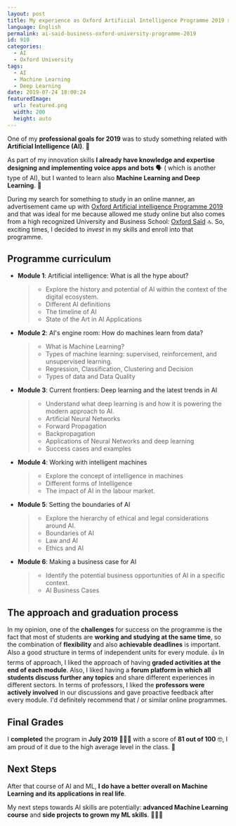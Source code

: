 ```yaml
---
layout: post
title: My experience as Oxford Artificial Intelligence Programme 2019 student
language: English
permalink: ai-said-business-oxford-university-programme-2019
id: 910
categories:
  - AI
  - Oxford University
tags:
  - AI
  - Machine Learning
  - Deep Learning
date: 2019-07-24 18:00:24
featuredImage: 
  url: featured.png
  width: 200
  height: auto
---
```


One of my **professional goals for 2019** was to study something related with **Artificial Intelligence (AI)**. 🤖

As part of my innovation skills **I already have knowledge and expertise designing and implementing voice apps and bots** 🗣 ( which is another type of AI), but I wanted to learn also **Machine Learning and Deep Learning**. 🤪

During my search for something to study in an online manner, an advertisement came up with [Oxford Artificial intelligence Programme 2019](https://www.sbs.ox.ac.uk/programmes/oxford-artificial-intelligence-programme) and that was ideal for me because allowed me study online but also comes from a high recognized University and Business School: [Oxford Saïd](https://www.sbs.ox.ac.uk/) 🔝. So, exciting times, I decided to *invest* in my skills and enroll into that programme.

## Programme curriculum

- **Module 1**: Artificial intelligence: What is all the hype about?
  > - Explore the history and potential of AI within the context of the digital ecosystem.
  > - Different AI definitions
  > - The timeline of AI
  > - State of the Art in AI Applications

- **Module 2**: AI's engine room: How do machines learn from data?
  > - What is Machine Learning? 
  > - Types of machine learning: supervised, reinforcement, and unsupervised learning.
  > - Regression, Classification, Clustering and Decision
  > - Types of data and Data Quality

- **Module 3**: Current frontiers: Deep learning and the latest trends in AI
  > - Understand what deep learning is and how it is powering the modern approach to AI.
  > - Artificial Neural Networks
  > - Forward Propagation
  > - Backpropagation
  > - Applications of Neural Networks and deep learning
  > - Success cases and examples

- **Module 4**: Working with intelligent machines
  > - Explore the concept of intelligence in machines 
  > - Different forms of Intelligence
  > - The impact of AI in the labour market.

- **Module 5**: Setting the boundaries of AI
  > - Explore the hierarchy of ethical and legal considerations around AI.
  > - Boundaries of AI
  > - Law and AI
  > - Ethics and AI

- **Module 6**: Making a business case for AI
  > - Identify the potential business opportunities of AI in a specific context.
  > - AI Business Cases



## The approach and graduation process
In my opinion, one of the **challenges** for success on the programme is the fact that most of students are **working and studying at the same time**, so the combination of **flexibility** and also **achievable deadlines** is important. Also a good structure in terms of independent units for every module. 👍
In terms of approach, I liked the approach of having **graded activities at the end of each module**. Also, I liked having a **forum platform in which all students discuss further any topics** and share different experiences in different sectors.
In terms of professors, I liked the **professors were actively involved** in our discussions and gave proactive feedback after every module.
I'd definitely recommend that / or similar online programmes.

## Final Grades

I **completed** the program in **July 2019** 👨🏻‍💻 with a score of **81 out of 100** 🤓, I am proud of it due to the high average level in the class. 🚀

## Next Steps
After that course of AI and ML, **I do have a better overall on Machine Learning and its applications in real life**.

My next steps towards AI skills are potentially: **advanced Machine Learning course** and **side projects to grown my ML skills**. 💪🏻🤖